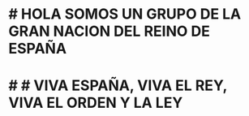 # # HOLA SOMOS UN GRUPO DE LA GRAN NACION DEL REINO DE ESPAÑA
# # # VIVA ESPAÑA, VIVA EL REY, VIVA EL ORDEN Y LA LEY
